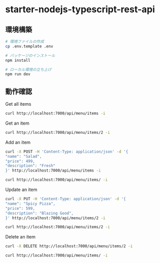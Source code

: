 # starter-nodejs-typescript-rest-api

## 環境構築

```sh
# 環境ファイルの作成
cp .env.template .env

# パッケージのインストール
npm install

# ローカル環境の立ち上げ
npm run dev
```

## 動作確認

Get all items

```sh
curl http://localhost:7000/api/menu/items -i
```

Get an item

```sh
curl http://localhost:7000/api/menu/items/2 -i
```

Add an item

```sh
curl -X POST -H 'Content-Type: application/json' -d '{
"name": "Salad",
"price": 499,
"description": "Fresh"
}' http://localhost:7000/api/menu/items -i

curl http://localhost:7000/api/menu/items/ -i
```

Update an item

```sh
curl -X PUT -H 'Content-Type: application/json' -d '{
"name": "Spicy Pizza",
"price": 599,
"description": "Blazing Good",
}' http://localhost:7000/api/menu/items/2 -i

curl http://localhost:7000/api/menu/items/2 -i
```

Delete an item

```sh
curl -X DELETE http://localhost:7000/api/menu/items/2 -i

curl http://localhost:7000/api/menu/items/ -i
```
